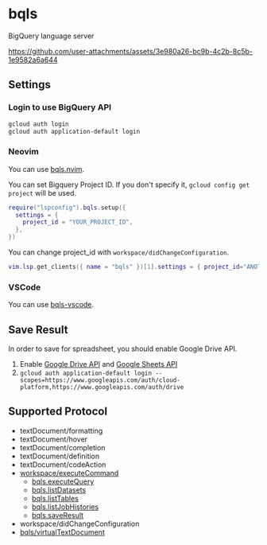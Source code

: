 # bqls

BigQuery language server

https://github.com/user-attachments/assets/3e980a26-bc9b-4c2b-8c5b-1e9582a6a644

## Settings

### Login to use BigQuery API

```bash
gcloud auth login
gcloud auth application-default login
```

### Neovim

You can use [bqls.nvim](https://github.com/kitagry/bqls.nvim).

You can set Bigquery Project ID. If you don't specify it, `gcloud config get project` will be used.

```lua
require("lspconfig").bqls.setup({
  settings = {
    project_id = "YOUR_PROJECT_ID",
  },
})
```

You can change project_id with `workspace/didChangeConfiguration`.

```lua
vim.lsp.get_clients({ name = "bqls" })[1].settings = { project_id="ANOTHER_PROJECT_ID" }
```

### VSCode

You can use [bqls-vscode](https://github.com/yokomotod/bqls-vscode).

## Save Result

In order to save for spreadsheet, you should enable Google Drive API.

1. Enable [Google Drive API](https://console.cloud.google.com/marketplace/product/google/drive.googleapis.com) and [Google Sheets API](https://console.cloud.google.com/marketplace/product/google/sheets.googleapis.com)
2. `gcloud auth application-default login --scopes=https://www.googleapis.com/auth/cloud-platform,https://www.googleapis.com/auth/drive`

## Supported Protocol

- textDocument/formatting
- textDocument/hover
- textDocument/completion
- textDocument/definition
- textDocument/codeAction
- [workspace/executeCommand](./docs/api_reference.md#workspaceexecutecommand)
    - [bqls.executeQuery](./docs/api_reference.md#bqlsexecutequery)
    - [bqls.listDatasets](./docs/api_reference.md#bqlslistdatasets)
    - [bqls.listTables](./docs/api_reference.md#bqlslisttables)
    - [bqls.listJobHistories](./docs/api_reference.md#bqlslistjobhistories)
    - [bqls.saveResult](./docs/api_reference.md#bqlssaveresult)
- workspace/didChangeConfiguration
- [bqls/virtualTextDocument](./docs/api_reference.md#bqlsvirtualtextdocument)
